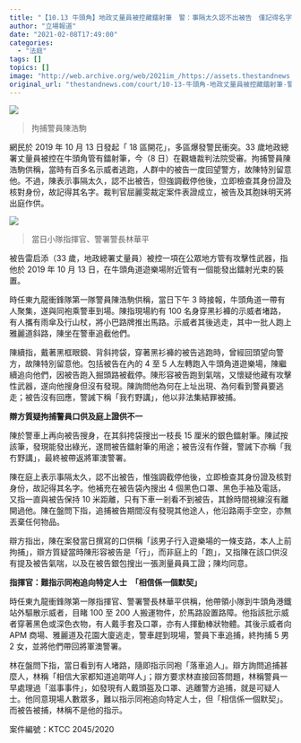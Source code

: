 ```yaml
---
title: "【10.13 牛頭角】地政丈量員被控藏鐳射筆　警：事隔太久認不出被告　僅記得名字"
author: "立場報道"
date: "2021-02-08T17:49:00"
categories:
  - "法庭"
tags: []
topics: []
image: "http://web.archive.org/web/2021im_/https://assets.thestandnews.com/media/photos/popo-02_0IH3u_l2gelqY.png"
original_url: "thestandnews.com/court/10-13-牛頭角-地政丈量員被控藏鐳射筆-警-事隔太久認不出被告-僅記得名字"
---
```

![](http://web.archive.org/web/2021im_/https://assets.thestandnews.com/media/photos/popo-02_0IH3u_l2gelqY.png)
> 拘捕警員陳浩駒

網民於 2019 年 10 月 13 日發起「 18 區開花」，多區爆發警民衝突。33 歲地政總署丈量員被控在牛頭角管有鐳射筆，今（8 日）在觀塘裁判法院受審。拘捕警員陳浩駒供稱，當時有百多名示威者逃跑，人群中的被告一度回望警方，故陳特別留意他。不過，陳表示事隔太久，認不出被告，但強調截停他後，立即檢查其身份證及核對身份，故記得其名字。裁判官屈麗雯裁定案件表證成立，被告及其胞妹明天將出庭作供。

![](http://web.archive.org/web/2021im_/https://assets.thestandnews.com/media/photos/Layer200_i4mty_BTsYzwP.png)
> 當日小隊指揮官、警署警長林華平

被告雷启添（33 歲，地政總署丈量員）被控一項在公眾地方管有攻擊性武器，指他於 2019 年 10 月 13 日，在牛頭角道遊樂場附近管有一個能發出鐳射光束的裝置。

時任東九龍衝鋒隊第一隊警員陳浩駒供稱，當日下午 3 時接報，牛頭角道一帶有人聚集，遂與同袍乘警車到場。陳指現場約有 100 名身穿黑衫褲的示威者堵路，有人攜有雨傘及行山杖，將小巴路牌推出馬路。示威者其後逃走，其中一批人跑上雅麗道斜路，陳坐在警車追截他們。

陳續指，戴著黑框眼鏡、背斜挎袋，穿著黑衫褲的被告逃跑時，曾經回頭望向警方，故陳特別留意他。包括被告在內的 4 至 5 人左轉跑入牛頭角道遊樂場，陳繼續追向他們，因被告跑入掘頭路被截停。陳形容被告跑到氣喘，又懷疑他藏有攻擊性武器，遂向他搜身但沒有發現。陳詢問他為何在上址出現、為何看到警員要逃走；被告沒有回應，警誡下稱「我冇野講」，他以非法集結罪被捕。

**辯方質疑拘捕警員口供及庭上證供不一**

陳於警車上再向被告搜身，在其斜挎袋搜出一枝長 15 厘米的銀色鐳射筆。陳試按該筆，發現能發出綠光，遂問被告鐳射筆的用途；被告沒有作聲，警誡下亦稱「我冇野講」，最終被帶返將軍澳警署。

陳在庭上表示事隔太久，認不出被告，惟強調截停他後，立即檢查其身份證及核對身份，故記得其名字。他補充在被告袋內搜出 4 個黑色口罩、黑色手袖及電話，又指一直與被告保持 10 米距離，只有下車一剎看不到被告，其餘時間視線沒有離開過他。陳在盤問下指，追捕被告期間沒有發現其他途人，他沿路兩手空空，亦無丟棄任何物品。

辯方指出，陳在案發當日撰寫的口供稱「該男子行入遊樂場的一條支路，本人上前拘捕」，辯方質疑當時陳形容被告是「行」，而非庭上的「跑」，又指陳在該口供沒有提及被告氣喘，以及在被告銀包搜出一張測量員員工證；陳均同意。

**指揮官：難指示同袍追向特定人士　「相信係一個默契」**

時任東九龍衝鋒隊第一隊指揮官、警署警長林華平供稱，他帶領小隊到牛頭角港鐵站外驅散示威者，目睹 100 至 200 人搬運物件，於馬路設置路障。他指該批示威者穿著黑色或深色衣物，有人戴手套及口罩，亦有人揮動棒狀物體。其後示威者向 APM 商場、雅麗道及花園大廈逃走，警車趕到現場，警員下車追捕，終拘捕 5 男 2 女，並將他們帶回將軍澳警署。

林在盤問下指，當日看到有人堵路，隨即指示同袍「落車追人」。辯方詢問追捕甚麼人，林稱「相信大家都知道追啲咩人」；辯方要求林直接回答問題，林稱警員一早處理過「滋事事件」，如發現有人戴頭盔及口罩、逃離警方追捕，就是可疑人士。他同意現場人數眾多，難以指示同袍追向特定人士，但「相信係一個默契」。而被告被捕，林稱不是他的指示。

案件編號：KTCC 2045/2020